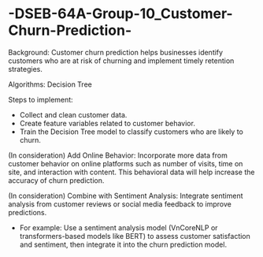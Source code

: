 # -DSEB-64A-Group-10_Customer-Churn-Prediction-
 Background: Customer churn prediction helps businesses identify customers who are at risk of churning and implement timely retention strategies.
 
 Algorithms: Decision Tree

 Steps to implement:
 - Collect and clean customer data.
 - Create feature variables related to customer behavior.
 - Train the Decision Tree model to classify customers who are likely to churn.

 (In consideration) Add Online Behavior: Incorporate more data from customer behavior on online platforms such as number of visits, time on site, and interaction with content. This behavioral data will help increase the accuracy of churn prediction.
 
 (In consideration) Combine with Sentiment Analysis: Integrate sentiment analysis from customer reviews or social media feedback to improve predictions. 
- For example: Use a sentiment analysis model (VnCoreNLP or transformers-based models like BERT) to assess customer satisfaction and sentiment, then integrate it into the churn prediction model.
